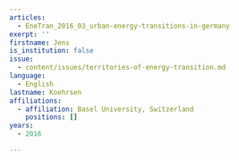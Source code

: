 ```yaml
---
articles:
  - EneTran_2016_03_urban-energy-transitions-in-germany
exerpt: ''
firstname: Jens
is_institution: false
issue:
  - content/issues/territories-of-energy-transition.md
language:
  - English
lastname: Koehrsen
affiliations:
  - affiliation: Basel University, Switzerland
    positions: []
years:
  - 2016

---
```

